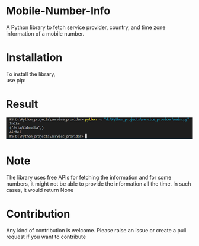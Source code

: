 # Mobile-Number-Info
A Python library to fetch service provider, country, and time zone information of a mobile number.

# Installation
To install the library,<br>
use pip:

# Result
![result](https://github.com/Sanketarali/Mobile-Number-Info/blob/main/Screenshot%20(2324).png)


# Note
The library uses free APIs for fetching the information and for some numbers, it might not be able to provide the information all the time. In such cases, it would return None

# Contribution
Any kind of contribution is welcome. Please raise an issue or create a pull request if you want to contribute
